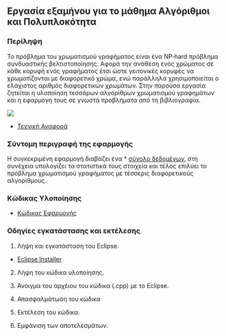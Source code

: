 ## Εργασία εξαμήνου για το μάθημα Αλγόριθμοι και Πολυπλοκότητα



### Περίληψη

Το πρόβλημα του χρωματισμού γραφήματος είναι ένα NP‐hard πρόβλημα συνδυαστικής βελτιστοποίησης. Αφορά την ανάθεση ενός χρώματος σε κάθε κορυφή ενός γραφήματος έτσι ώστε γειτονικές κορυφές να χρωματίζονται με διαφορετικό χρώμα, ενώ παράλληλα χρησιμοποιείται ο ελάχιστος αριθμός διαφορετικών χρωμάτων. Στην παρούσα εργασία ζητείται η υλοποίηση τεσσάρων αλγορίθμων χρωματισμού γραφημάτων και η εφαρμογή τους σε γνωστά προβλήματα από τη βιβλιογραφία.

![](https://www.mathworks.com/matlabcentral/mlc-downloads/downloads/submissions/19218/versions/1/previews/matgraph/samples/html/coloring_01.PNG)


* [Τεχνική Αναφορά](./doc)

### Σύντομη περιγραφή της εφαρμογής

Η συγκεκριμένη εφαρμογή διαβάζει ένα  * [σύνολο δεδομένων](./toronto-dataset), στη συνέχεια υπολογίζει τα στατιστικά τους στοιχεία και τέλος επιλύει το πρόβλημα χρωματισμού γραφήματος με τέσσερις διαφορετικούς αλγορίθμους.

### Κώδικας Υλοποίησης

* [Κώδικας Εφαρμογής](./src)

### Οδηγίες εγκατάστασης και εκτέλεσης

1. Λήψη και εγκατάσταση του Eclipse.

* [Eclipse Installer](https://www.eclipse.org/downloads/packages/)

2. Λήψη του κώδικα υλοποίησης.

3. Άνοιγμα του αρχέιου του κώδικα (.cpp) με το Eclipse.

4. Απασφαλμάτωση του κώδικα

5. Εκτέλεση του κώδικα.

6. Εμφάνιση των αποτελεσμάτων.
